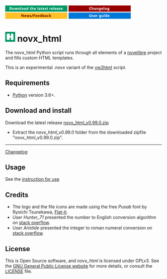 [![Download the latest release](docs/img/download-button.png)](https://raw.githubusercontent.com/peter88213/novx_html/main/dist/novx_html_v0.99.0.pyzw)
[![Changelog](docs/img/changelog-button.png)](docs/changelog.md)
[![News/Feedback](docs/img/news-button.png)](https://github.com/peter88213/novelibre/discussions)
[![User guide](docs/img/help-button.png)](https://peter88213.github.io/novx_html/help/)


# ![H](src/icons/hLogo32.png) novx_html

The novx_html Python script runs through all elements of a [novelibre](https://github.com/peter88213/novelibre/) project
and fills custom HTML templates.

This is an experimental *.novx* variant of the [yw2html](https://peter88213.github.io/yw2html) script.


## Requirements

- [Python](https://www.python.org/) version 3.6+.

## Download and install


Download the latest release [novx_html_v0.99.0.zip](https://github.com/peter88213/novx_html/raw/main/dist/novx_html_v0.99.0.zip)

- Extract the *novx_html_v0.99.0* folder from the downloaded zipfile "novx_html_v0.99.0.zip".

---

[Changelog](docs/changelog.md)

## Usage

See the [instruction for use](https://peter88213.github.io/novx_html/help/)

## Credits

- The logo and the file icons are made using the free *Pusab* font by Ryoichi Tsunekawa, [Flat-it](http://flat-it.com/).
- User *Hunter_71* presented the number to English conversion algorithm on [stack overflow](https://stackoverflow.com/a/51849443).
- User *Aristide* presented the integer to roman numeral conversion on [stack overflow](https://stackoverflow.com/a/47713392).

## License

This is Open Source software, and *novx_html* is licensed under GPLv3. See the
[GNU General Public License website](https://www.gnu.org/licenses/gpl-3.0.en.html) for more
details, or consult the [LICENSE](https://github.com/peter88213/novx_html/blob/main/LICENSE) file.
